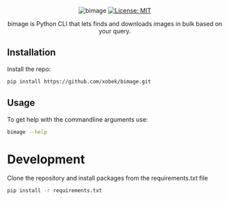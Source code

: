 <div align="center">
  
![bimage](https://i.imgur.com/JLCkwOe.png)
[![License: MIT](https://img.shields.io/badge/License-MIT-yellow.svg)](https://opensource.org/licenses/MIT)

bimage is Python CLI that lets finds and downloads images in bulk based on your query. 
</div>

## Installation

Install the repo:

```sh
pip install https://github.com/xobek/bimage.git
```


## Usage

To get help with the commandline arguments use:

```sh
bimage --help
```



# Development

Clone the repository and install packages from the requirements.txt file 

```sh
pip install -r requirements.txt
```

